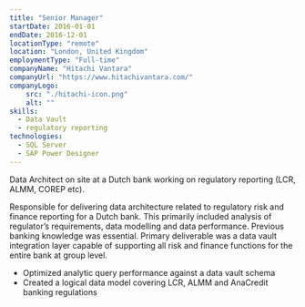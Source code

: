 ```yaml
---
title: "Senior Manager"
startDate: 2016-01-01
endDate: 2016-12-01
locationType: "remote"
location: "London, United Kingdom"
employmentType: "Full-time"
companyName: "Hitachi Vantara"
companyUrl: "https://www.hitachivantara.com/"
companyLogo:
    src: "./hitachi-icon.png"
    alt: ""
skills:
  - Data Vault
  - regulatory reporting
technologies:
  - SQL Server
  - SAP Power Designer
---
```

Data Architect on site at a Dutch bank working on regulatory reporting (LCR, ALMM, COREP etc).

Responsible for delivering data architecture related to regulatory risk and finance reporting for a Dutch bank. This primarily included analysis of regulator’s requirements, data modelling and data performance. Previous banking knowledge was essential. Primary deliverable was a data vault integration layer capable of supporting all risk and finance functions for the entire bank at group level.

- Optimized analytic query performance against a data vault schema
- Created a logical data model covering LCR, ALMM and AnaCredit banking regulations
